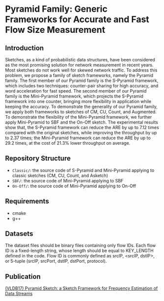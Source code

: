 # Pyramid Family: Generic Frameworks for Accurate and Fast Flow Size Measurement


## Introduction
Sketches, as a kind of probabilistic data structures, have been considered as the most promising solution for network measurement in recent years. Most sketches do not work well for skewed network traffic. To address this problem, we propose a family of sketch frameworks, namely the Pyramid family. The first member of our Pyramid family is the S-Pyramid framework, which includes two techniques: counter-pair sharing for high accuracy, and word acceleration for fast speed. The second member of our Pyramid family is the Mini-Pyramid framework, which projects the S-Pyramid framework into one counter, bringing more flexibility in application while keeping the accuracy. To demonstrate the generality of our Pyramid family, we apply both frameworks to sketches of CM, CU, Count, and Augmented. To demonstrate the flexibility of the Mini-Pyramid framework, we further apply Mini-Pyramid to SBF and the On-Off sketch. The experimental results show that, the S-Pyramid framework can reduce the ARE by up to 7.12 times compared with the original sketches, while improving the throughput by up to 2.37 times; the Mini-Pyramid framework can reduce the ARE by up to 29.2 times, at the cost of 21.3% lower throughput on average.


## Repository Structure
*  `Classic/`: the source code of S-Pyramid and Mini-Pyramid applying to classic sketches (CM, CU, Count, and Asketch)
*  `SBF/`: the source code of Mini-Pyramid applying to SBF
*  `On-Off/`: the source code of Mini-Pyramid applying to On-Off


## Requirements
- cmake
- g++


## Datasets
The dataset files should be binary files containing only flow IDs.
Each flow ID is a fixed-length string, whose length should be equal to KEY_LENGTH defined in the code.
Flow ID is commonly defined as srcIP, <srcIP, dstIP>, or 5-tuple (srcIP, srcPort, dstIP, dstPort, protocol).


## Publication
[(VLDB17) Pyramid Sketch: a Sketch Framework for Frequency Estimation of Data Streams](https://dl.acm.org/doi/abs/10.14778/3137628.3137652)
